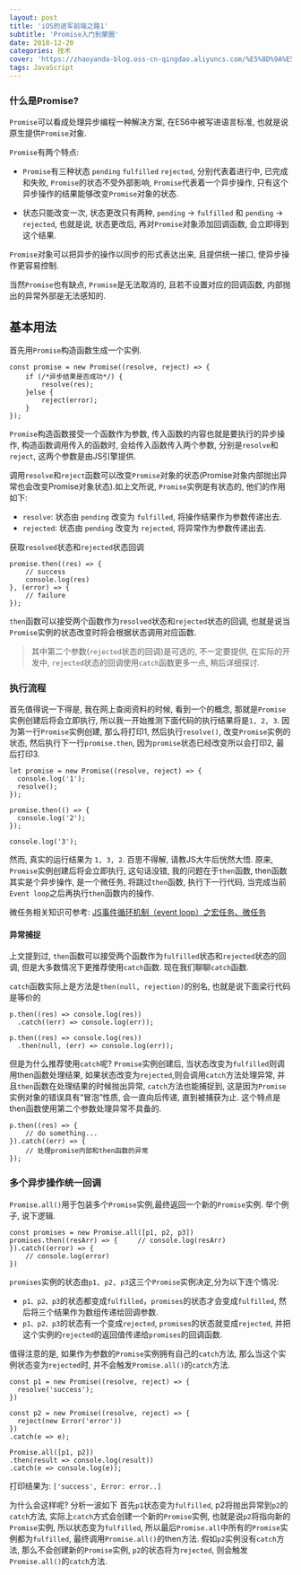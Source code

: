 ```yaml
---
layout: post
title: 'iOS的进军前端之路1'
subtitle: 'Promise入门到蒙圈'
date: 2018-12-20
categories: 技术
cover: 'https://zhaoyanda-blog.oss-cn-qingdao.aliyuncs.com/%E5%8D%9A%E5%AE%A2%E5%B0%81%E9%9D%A2/Swift4%20%E4%B8%AD%20KVO%20%E7%9A%84%E6%AD%A3%E7%A1%AE%E6%89%93%E5%BC%80%E6%96%B9%E5%BC%8F.jpg'
tags: JavaScript
---
```


### 什么是Promise?

`Promise`可以看成处理异步编程一种解决方案, 在ES6中被写进语言标准, 也就是说原生提供`Promise`对象.

`Promise`有两个特点:

- `Promise`有三种状态 `pending` `fulfilled` `rejected`, 分别代表着进行中, 已完成和失败, `Promise`的状态不受外部影响, `Promise`代表着一个异步操作, 只有这个异步操作的结果能够改变`Promise`对象的状态.

- 状态只能改变一次, 状态更改只有两种, `pending` -> `fulfilled` 和 `pending` -> `rejected`, 也就是说, 状态更改后, 再对`Promise`对象添加回调函数, 会立即得到这个结果.

`Promise`对象可以把异步的操作以同步的形式表达出来, 且提供统一接口, 使异步操作更容易控制.

当然`Promise`也有缺点, `Promise`是无法取消的, 且若不设置对应的回调函数, 内部抛出的异常外部是无法感知的.

## 基本用法

首先用`Promise`构造函数生成一个实例.

```
const promise = new Promise((resolve, reject) => {
	if (/*异步结果是否成功*/) {
		resolve(res);
	}else {
		reject(error);
	}
});
```
`Promise`构造函数接受一个函数作为参数, 传入函数的内容也就是要执行的异步操作, 构造函数调用传入的函数时, 会给传入函数传入两个参数, 分别是`resolve`和`reject`, 这两个参数是由JS引擎提供.

调用`resolve`和`reject`函数可以改变`Promise`对象的状态(Promise对象内部抛出异常也会改变Promise对象状态).如上文所说, `Promise`实例是有状态的, 他们的作用如下:

- `resolve`: 状态由 `pending` 改变为 `fulfilled`, 将操作结果作为参数传递出去.
- `rejected`: 状态由 `pending` 改变为 `rejected`, 将异常作为参数传递出去.


获取`resolved`状态和`rejected`状态回调

```
promise.then((res) => {
	// success
	console.log(res)
}, (error) => {
	// failure
});
```
`then`函数可以接受两个函数作为`resolved`状态和`rejected`状态的回调, 也就是说当`Promise`实例的状态改变时将会根据状态调用对应函数.
> 其中第二个参数(`rejected`状态的回调)是可选的, 不一定要提供, 在实际的开发中, `rejected`状态的回调使用`catch`函数更多一点, 稍后详细探讨.

### 执行流程

首先值得说一下得是, 我在网上查阅资料的时候, 看到一个的概念, 那就是`Promise`实例创建后将会立即执行, 所以我一开始推测下面代码的执行结果将是`1, 2, 3`. 因为第一行`Promise`实例创建, 那么将打印1, 然后执行`resolve()`, 改变`Promise`实例的状态, 然后执行下一行`promise.then`, 因为`promise`状态已经改变所以会打印2, 最后打印3.

```
let promise = new Promise((resolve, reject) => {
  console.log('1');
  resolve();
});

promise.then(() => {
  console.log('2');
});

console.log('3');
```
然而, 真实的运行结果为 `1, 3, 2`.
百思不得解, 请教JS大牛后恍然大悟.
原来, `Promise`实例创建后将会立即执行, 这句话没错, 我的问题在于`then`函数, then函数其实是个异步操作, 是一个微任务, 将跳过`then`函数, 执行下一行代码, 当完成当前`Event loop`之后再执行`then`函数内的操作.

微任务相关知识可参考: <a href='https://segmentfault.com/a/1190000014940904'>JS事件循环机制（event loop）之宏任务、微任务</a>

#### 异常捕捉
上文提到过, `then`函数可以接受两个函数作为`fulfilled`状态和`rejected`状态的回调, 但是大多数情况下更推荐使用`catch`函数. 现在我们聊聊`catch`函数.

`catch`函数实际上是方法是`then(null, rejection)`的别名, 也就是说下面梁行代码是等价的
```
p.then((res) => console.log(res))
  .catch((err) => console.log(err));

p.then((res) => console.log(res))
  .then(null, (err) => console.log(err));
```

但是为什么推荐使用`catch`呢?
`Promise`实例创建后, 当状态改变为`fulfilled`则调用then函数处理结果, 如果状态改变为`rejected`,则会调用`catch`方法处理异常, 并且`then`函数在处理结果的时候抛出异常, `catch`方法也能捕捉到, 这是因为`Promise`实例对象的错误具有“冒泡”性质, 会一直向后传递, 直到被捕获为止. 这个特点是then函数使用第二个参数处理异常不具备的. 

```
p.then((res) => {
	// do something...	
}).catch((err) => {
	// 处理promise内部和then函数的异常
});
```

### 多个异步操作统一回调

`Promise.all()`用于包装多个`Promise`实例,最终返回一个新的`Promise`实例.
举个例子, 说下逻辑.
```
const promises = new Promise.all([p1, p2, p3])
promises.then((resArr) => { 	// console.log(resArr)
}).catch((error) => {
	// console.log(error)
})
```
`promises`实例的状态由`p1, p2, p3`这三个`Promise`实例决定,分为以下连个情况:

- `p1、p2、p3`的状态都变成`fulfilled`，`promises`的状态才会变成`fulfilled`, 然后将三个结果作为数组传递给回调参数.
- `p1、p2、p3`的状态有一个变成`rejected`, `promises`的状态就变成`rejected`, 并把这个实例的`rejected`的返回值传递给`promises`的回调函数.

值得注意的是, 如果作为参数的`Promise`实例拥有自己的`catch`方法, 那么当这个实例状态变为`rejected`时, 并不会触发`Promise.all()`的`catch`方法.

```
const p1 = new Promise((resolve, reject) => {
  resolve('success');
})

const p2 = new Promise((resolve, reject) => {
  reject(new Error('error'))
})
.catch(e => e);

Promise.all([p1, p2])
.then(result => console.log(result))
.catch(e => console.log(e));
```
打印结果为: 
`['success', Error: error..]`

为什么会这样呢? 分析一波如下
首先`p1`状态变为`fulfilled`, p2将抛出异常到`p2`的`catch`方法, 实际上`catch`方式会创建一个新的`Promise`实例, 也就是说`p2`将指向新的`Promise`实例, 所以状态变为`fulfilled`, 所以最后`Promise.all`中所有的`Promise`实例都为`fulfilled`, 最终调用`Promise.all()`的then方法.
假如`p2`实例没有`catch`方法, 那么不会创建新的`Promise`实例, `p2`的状态将为`rejected`, 则会触发`Promise.all()`的`catch`方法.







